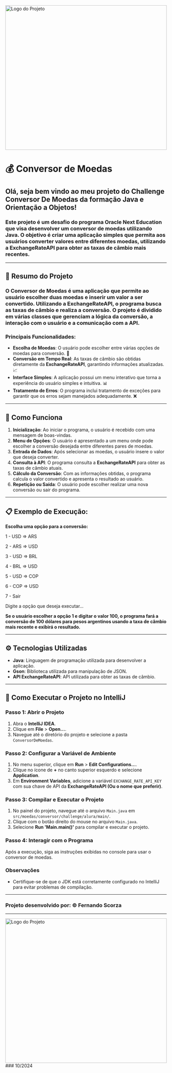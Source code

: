 <img src="https://caelum-online-public.s3.amazonaws.com/oracle-one-fase2/one-br-kit-boas-vindas/ONE+desktop+2.png" alt="Logo do Projeto" width="100%" height="450">

# 💰  Conversor de Moedas
## Olá, seja bem vindo ao meu projeto do Challenge Conversor De Moedas da formação Java e Orientação a Objetos!

### Este projeto é um **desafio do programa Oracle Next Education** que visa desenvolver um **conversor de moedas** utilizando **Java**. O objetivo é criar uma aplicação simples que permita aos usuários **converter valores entre diferentes moedas**, utilizando a **ExchangeRateAPI** para obter as taxas de câmbio mais recentes.

---

## 📜 Resumo do Projeto

### O **Conversor de Moedas** é uma aplicação que permite ao usuário escolher duas moedas e inserir um valor a ser convertido. Utilizando a **ExchangeRateAPI**, o programa busca as taxas de câmbio e realiza a conversão. O projeto é dividido em várias classes que gerenciam a lógica da conversão, a interação com o usuário e a comunicação com a API.

### Principais Funcionalidades:

- **Escolha de Moedas**: O usuário pode escolher entre várias opções de moedas para conversão. 💱
- **Conversão em Tempo Real**: As taxas de câmbio são obtidas diretamente da **ExchangeRateAPI**, garantindo informações atualizadas. 📈
- **Interface Simples**: A aplicação possui um menu interativo que torna a experiência do usuário simples e intuitiva. 📊
- **Tratamento de Erros**: O programa inclui tratamento de exceções para garantir que os erros sejam manejados adequadamente. ❌
---
## 🚀 Como Funciona

1. **Inicialização**: Ao iniciar o programa, o usuário é recebido com uma mensagem de boas-vindas.
2. **Menu de Opções**: O usuário é apresentado a um menu onde pode escolher a conversão desejada entre diferentes pares de moedas.
3. **Entrada de Dados**: Após selecionar as moedas, o usuário insere o valor que deseja converter.
4. **Consulta à API**: O programa consulta a **ExchangeRateAPI** para obter as taxas de câmbio atuais.
5. **Cálculo da Conversão**: Com as informações obtidas, o programa calcula o valor convertido e apresenta o resultado ao usuário.
6. **Repetição ou Saída**: O usuário pode escolher realizar uma nova conversão ou sair do programa.
---
## 📋 Exemplo de Execução:
**Escolha uma opção para a conversão:**

1 - USD => ARS

2 - ARS => USD

3 - USD => BRL

4 - BRL => USD

5 - USD => COP

6 - COP => USD

7 - Sair

Digite a opção que deseja executar...

**Se o usuário escolher a opção 1 e digitar o valor 100, o programa fará a conversão de 100 dólares para pesos argentinos usando a taxa de câmbio mais recente e exibirá o resultado.**

---
## ⚙️ Tecnologias Utilizadas

- **Java**: Linguagem de programação utilizada para desenvolver a aplicação.
- **Gson**: Biblioteca utilizada para manipulação de JSON.
- **API ExchangeRateAPI**: API utilizada para obter as taxas de câmbio.
---

## 🚀 Como Executar o Projeto no IntelliJ

### Passo 1: Abrir o Projeto

1. Abra o **IntelliJ IDEA**.
2. Clique em **File** > **Open...**.
3. Navegue até o diretório do projeto e selecione a pasta `ConversorDeMoedas`.

### Passo 2: Configurar a Variável de Ambiente

1. No menu superior, clique em **Run** > **Edit Configurations...**.
2. Clique no ícone de **+** no canto superior esquerdo e selecione **Application**.
3. Em **Environment Variables**, adicione a variável `EXCHANGE_RATE_API_KEY` com sua chave de API da **ExchangeRateAPI (Ou o nome que preferir)**.

### Passo 3: Compilar e Executar o Projeto

1. No painel do projeto, navegue até o arquivo `Main.java` em `src/moedas/conversor/challenge/alura/main/`.
2. Clique com o botão direito do mouse no arquivo `Main.java`.
3. Selecione **Run 'Main.main()'** para compilar e executar o projeto.

### Passo 4: Interagir com o Programa

Após a execução, siga as instruções exibidas no console para usar o conversor de moedas.

### Observações

- Certifique-se de que o JDK está corretamente configurado no IntelliJ para evitar problemas de compilação.
---
### Projeto desenvolvido por: © Fernando Scorza 


---
<img src="https://caelum-online-public.s3.amazonaws.com/oracle-one-fase2/one-br-kit-boas-vindas/ONE+desktop+2.png" alt="Logo do Projeto" width="100%" height="450">
### 10/2024
